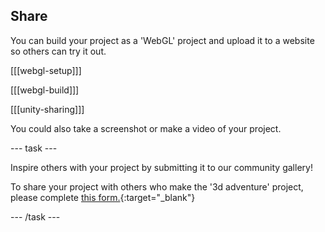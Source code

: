 ## Share

You can build your project as a 'WebGL' project and upload it to a website so others can try it out. 

[[[webgl-setup]]]

[[[webgl-build]]]

[[[unity-sharing]]]

You could also take a screenshot or make a video of your project. 

--- task ---

Inspire others with your project by submitting it to our community gallery! 

To share your project with others who make the '3d adventure' project, please complete [this form.](https://form.raspberrypi.org/f/community-project-submissions){:target="_blank"}

--- /task ---
